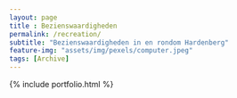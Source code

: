 ```yaml
--- 
layout: page
title : Bezienswaardigheden 
permalink: /recreation/
subtitle: "Bezienswaardigheden in en rondom Hardenberg" 
feature-img: "assets/img/pexels/computer.jpeg"
tags: [Archive]
---
```


{% include portfolio.html %}
